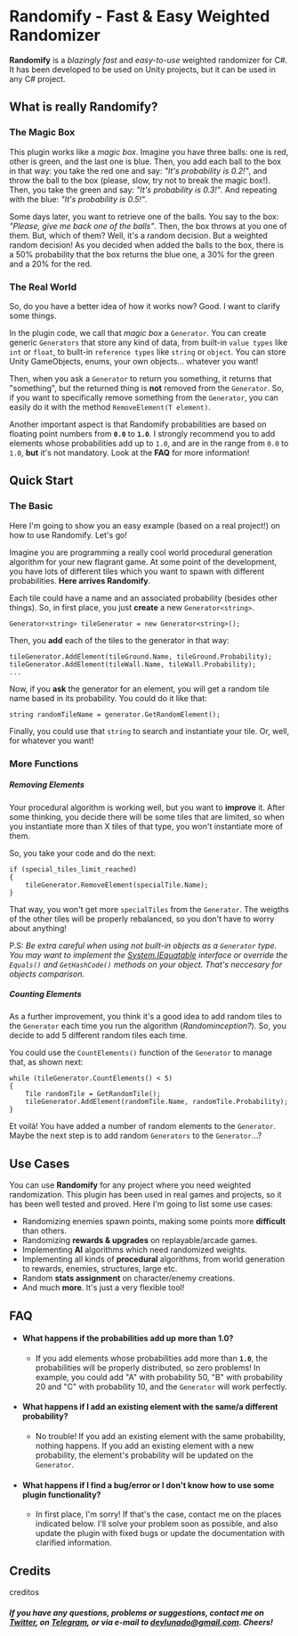 ﻿# Randomify - Fast & Easy Weighted Randomizer
**Randomify** is a *blazingly fast* and *easy-to-use* weighted randomizer for C#. It has been developed to be used on Unity projects, but it can be used in any C# project.

## What is really Randomify?
### The Magic Box
This plugin works like a *magic box*. Imagine you have three balls: one is red, other is green, and the last one is blue. Then, you add each ball to the box in that way: you take the red one and say: *"It's probability is 0.2!"*, and throw the ball to the box (please, slow, try not to break the magic box!). Then, you take the green and say: *"It's probability is 0.3!"*. And repeating with the blue: *"It's probability is 0.5!"*. 

Some days later, you want to retrieve one of the balls. You say to the box: *"Please, give me back one of the balls"*. Then, the box throws at you one of them. But, which of them? Well, it's a random decision. But a weighted random decision! As you decided when added the balls to the box, there is a 50% probability that the box returns the blue one, a 30% for the green and a 20% for the red.

### The Real World
So, do you have a better idea of how it works now? Good. I want to clarify some things.

In the plugin code, we call that *magic box* a `Generator`. You can create generic `Generators` that store any kind of data, from built-in `value types` like `int` or `float`, to built-in `reference types` like `string` or `object`.  You can store Unity GameObjects, enums, your own objects... whatever you want! 

Then, when you ask a `Generator` to return you something, it returns that "something", but the returned thing is **not** removed from the `Generator`. So, if you want to specifically remove something from the `Generator`, you can easily do it with the method `RemoveElement(T element)`.

Another important aspect is that Randomify probabilities are based on floating point numbers from **`0.0`** to **`1.0`**. 
I strongly recommend you to add elements whose probabilities add up to `1.0`, and are in the range from `0.0` to `1.0`, **but** it's not mandatory. Look at the **FAQ** for more information!

## Quick Start

### The Basic
Here I'm going to show you an easy example (based on a real project!) on how to use Randomify. Let's go!

Imagine you are programming a really cool world procedural generation algorithm for your new flagrant game. At some point of the development, you have lots of different tiles which you want to spawn with different probabilities. **Here arrives Randomify**. 

Each tile could have a name and an associated probability (besides other things). So, in first place, you just **create** a new `Generator<string>`.

~~~
Generator<string> tileGenerator = new Generator<string>();
~~~

Then, you **add** each of the tiles to the generator in that way:

~~~
tileGenerator.AddElement(tileGround.Name, tileGround.Probability);
tileGenerator.AddElement(tileWall.Name, tileWall.Probability);
...
~~~

Now, if you **ask** the generator for an element, you will get a random tile name based in its probability. You could do it like that:

~~~
string randomTileName = generator.GetRandomElement();
~~~

Finally, you could use that `string` to search and instantiate your tile. Or, well, for whatever you want!

### More Functions

##### Removing Elements
Your procedural algorithm is working well, but you want to **improve** it. After some thinking, you decide there will be some tiles that are limited, so when you instantiate more than X tiles of that type, you won't instantiate more of them.

So, you take your code and do the next:
```
if (special_tiles_limit_reached)
{
    tileGenerator.RemoveElement(specialTile.Name);
}
```
That way, you won't get more `specialTiles` from the `Generator`. The weigths of the other tiles will be properly rebalanced, so you don't have to worry about anything!


P.S: *Be extra careful when using not built-in objects as a `Generator` type. You may want to implement the [System.IEquatable<T>](https://docs.microsoft.com/en-us/dotnet/api/system.iequatable-1?view=netcore-3.1) interface or override the `Equals()` and `GetHashCode()` methods on your object. That's neccesary for objects comparison.*

##### Counting Elements
As a further improvement, you think it's a good idea to add random tiles to the `Generator` each time you run the algorithm (*Randominception?*). So, you decide to add 5 different random tiles each time. 

You could use the `CountElements()` function of the `Generator` to manage that, as shown next:

```
while (tileGenerator.CountElements() < 5)
{
    Tile randomTile = GetRandomTile();
    tileGenerator.AddElement(randomTile.Name, randomTile.Probability);
}
```

Et voilà! You have added a number of random elements to the `Generator`. Maybe the next step is to add random `Generators` to the `Generator`...?



## Use Cases
You can use **Randomify** for any project where you need weighted randomization. This plugin has been used in real games and projects, so it has been well tested and proved. Here I'm going to list some use cases:

- Randomizing enemies spawn points, making some points more **difficult** than others. 
- Randomizing **rewards & upgrades** on replayable/arcade games.
- Implementing **AI** algorithms which need randomized weights.
- Implementing all kinds of **procedural** algorithms, from world generation to rewards, enemies, structures, large etc.
- Random **stats assignment** on character/enemy creations.
- And much **more**. It's just a very flexible tool!



## FAQ

- #### **What happens if the probabilities add up more than 1.0?**
	- If you add elements whose probabilities add more than **`1.0`**, the probabilities will be properly distributed, so zero problems! In example, you could add "A" with probability 50, "B" with probability 20 and "C" with probability 10, and the `Generator` will work perfectly.

- #### **What happens if I add an existing element with the same/a different probability?**
	- No trouble! If you add an existing element with the same probability, nothing happens. If you add an existing element with a new probability, the element's probability will be updated on the `Generator`.
	
- #### **What happens if I find a bug/error or I don't know how to use some plugin functionality?**
	- In first place, I'm sorry! If that's the case, contact me on the places indicated below. I'll solve your problem soon as possible, and also update the plugin with fixed bugs or update the documentation with clarified information.

## Credits
creditos
##### If you have any questions, problems or suggestions, contact me on [Twitter](https://www.twitter.com/Delunad0), on [Telegram](t.me/Delunado), or via e-mail to devlunado@gmail.com. Cheers! 
